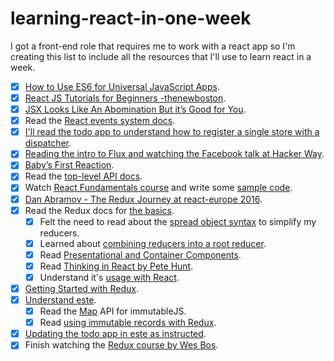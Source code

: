 # learning-react-in-one-week
I got a front-end role that requires me to work with a react app so I'm creating this list to include all the resources that I'll use to learn react in a week.

- [x] [How to Use ES6 for Universal JavaScript Apps](https://medium.com/javascript-scene/how-to-use-es6-for-isomorphic-javascript-apps-2a9c3abe5ea2#.7nbw6mbdx). 
- [x] [React JS Tutorials for Beginners -thenewboston](https://www.youtube.com/watch?v=-AbaV3nrw6E&list=PL6gx4Cwl9DGBuKtLgPR_zWYnrwv-JllpA).
- [x] [JSX Looks Like An Abomination But it’s Good for You](https://medium.com/javascript-scene/jsx-looks-like-an-abomination-1c1ec351a918#.xdtphhqcy).
- [x] Read the [React events system docs](https://facebook.github.io/react/docs/events.html).
- [x] [I'll read the todo app to understand how to register a single store with a dispatcher](https://github.com/facebook/flux/tree/master/examples/flux-todomvc/).
- [x] [Reading the intro to Flux and watching the Facebook talk at Hacker Way](https://facebook.github.io/flux/docs/overview.html).
- [x] [Baby’s First Reaction](https://medium.com/javascript-scene/baby-s-first-reaction-2103348eccdd#.bjrri8et2).
- [x] Read the [top-level API docs](https://facebook.github.io/react/docs/top-level-api.html).
- [x] Watch [React Fundamentals course](https://egghead.io/courses/react-fundamentals) and write some [sample code](https://github.com/amrsekilly/learningReactFundamentalsSampleCode).
- [x] [Dan Abramov - The Redux Journey at react-europe 2016](https://www.youtube.com/watch?v=uvAXVMwHJXU).
- [x] Read the Redux docs for [the basics](http://redux.js.org/docs/basics/index.html).
  - [x] Felt the need to read about the [spread object syntax](http://redux.js.org/docs/recipes/UsingObjectSpreadOperator.html) to simplify my reducers. 
  - [x] Learned about [combining reducers into a root reducer](http://redux.js.org/docs/api/combineReducers.html).
  - [x] Read [Presentational and Container Components](https://medium.com/@dan_abramov/smart-and-dumb-components-7ca2f9a7c7d0#.ezc8sx5oh).
  - [x] Read [Thinking in React by Pete Hunt](https://facebook.github.io/react/docs/thinking-in-react.html).
  - [x] Understand it's [usage with React](http://redux.js.org/docs/basics/UsageWithReact.html).
- [x] [Getting Started with Redux](https://egghead.io/courses/getting-started-with-redux).
- [x] [Understand este](https://github.com/este/este). 
  - [x] Read the [Map](https://facebook.github.io/immutable-js/docs/#/Map) API for immutableJS.
  - [x] Read [using immutable records with Redux](https://tonyhb.gitbooks.io/redux-without-profanity/content/using_immutablejs_records.html). 
- [x] [Updating the todo app in este as instructed](https://github.com/amrsekilly/updatedEste/commits/master?author=amrsekilly).
- [x] Finish watching the [Redux course by Wes Bos](https://learnredux.com/view/sAzh8t1H0p4).
